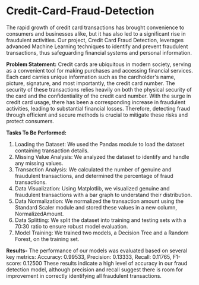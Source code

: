 # Credit-Card-Fraud-Detection
The rapid growth of credit card transactions has brought convenience to consumers and businesses alike, but it has also led to a significant rise in fraudulent activities. Our project, Credit Card Fraud Detection, leverages advanced Machine Learning techniques to identify and prevent fraudulent transactions, thus safeguarding financial systems and personal information.

**Problem Statement:** Credit cards are ubiquitous in modern society, serving as a convenient tool for making purchases and accessing financial services. Each card carries unique information such as the cardholder's name, picture, signature, and most importantly, the credit card number. The security of these transactions relies heavily on both the physical security of the card and the confidentiality of the credit card number. With the surge in credit card usage, there has been a corresponding increase in fraudulent activities, leading to substantial financial losses. Therefore, detecting fraud through efficient and secure methods is crucial to mitigate these risks and protect consumers.

**Tasks To Be Performed:**
1. Loading the Dataset: We used the Pandas module to load the dataset containing transaction details.
2. Missing Value Analysis: We analyzed the dataset to identify and handle any missing values.
3. Transaction Analysis: We calculated the number of genuine and fraudulent transactions, and determined the percentage of fraud transactions.
4. Data Visualization: Using Matplotlib, we visualized genuine and fraudulent transactions with a bar graph to understand their distribution.
5. Data Normalization: We normalized the transaction amount using the Standard Scaler module and stored these values in a new column, NormalizedAmount.
6. Data Splitting: We split the dataset into training and testing sets with a 70:30 ratio to ensure robust model evaluation.
7. Model Training: We trained two models, a Decision Tree and a Random Forest, on the training set.

**Results-** The performance of our models was evaluated based on several key metrics: Accuracy: 0.99533, Precision: 0.13333, Recall: 0.11765, F1-score: 0.12500
These results indicate a high level of accuracy in our fraud detection model, although precision and recall suggest there is room for improvement in correctly identifying all fraudulent transactions.
